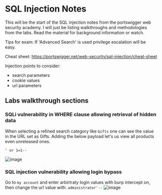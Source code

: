 # SQL Injection Notes

This will be the start of the SQL injection notes from the portswigger web security academy. I will just be listing walkthroughs and methodologies from the labs. Read the material for background information or watch.

Tips for exam: If 'Advanced Search' is used privilege escalation will be easy. 

Cheat sheet: https://portswigger.net/web-security/sql-injection/cheat-sheet 

Injection points to consider:

- search parameters
- cookie values
- url parameters

## Labs walkthrough sections

### SQLi vulnerability in WHERE clause allowing retrieval of hidden data

When selecting a refined search category like `Gifts` one can see the value in the URL set as Gifts. Adding the below  payload let's us view all products even unreleased ones.  

```
' or 1=1--
```

![image](https://github.com/user-attachments/assets/2d0bf1ab-78c8-480f-8f95-c2906d9fd7fe)

### SQL injection vulnerability allowing login bypass

Go to `my account` and enter arbirtraty login values with burp intercept on, then change the url value with: `administrator'--`
![image](https://github.com/user-attachments/assets/8ed32490-050b-4102-bfd7-5b397c7eecb6)


